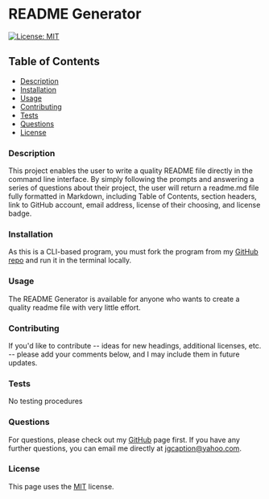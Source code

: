 # README Generator

  [![License: MIT](https://img.shields.io/badge/License-MIT-yellow.svg)](https://opensource.org/licenses/MIT)
  
  ## Table of Contents
  - [Description](#description)
  - [Installation](#installation)
  - [Usage](#usage)
  - [Contributing](#contributing)
  - [Tests](#tests)
  - [Questions](#questions)
  - [License](#license)

  ### Description
  This project enables the user to write a quality README file directly in the command line interface. By simply following the prompts and answering a series of questions about their project, the user will return a readme.md file fully formatted in Markdown, including Table of Contents, section headers, link to GitHub account, email address, license of their choosing, and license badge.
  
  ### Installation
  As this is a CLI-based program, you must fork the program from my [GitHub repo](https://github.com/Jacquie24/readme-generator) and run it in the terminal locally.
  
  ### Usage
  The README Generator is available for anyone who wants to create a quality readme file with very little effort.
  
  ### Contributing
  If you'd like to contribute -- ideas for new headings, additional licenses, etc. -- please add your comments below, and I may include them in future updates.
  
  ### Tests
  No testing procedures
  
  ### Questions
  For questions, please check out my [GitHub](https://github.com/jacquie24) page first.  If you have any further questions, you can email me directly at jgcaption@yahoo.com.
  
  ### License
  This page uses the [MIT](https://choosealicense.com/licenses/mit/) license.

  

